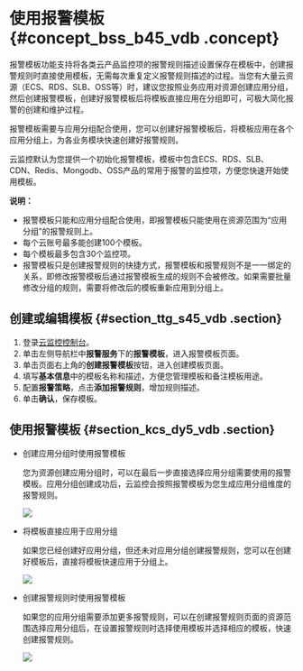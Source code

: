 # 使用报警模板 {#concept_bss_b45_vdb .concept}

报警模板功能支持将各类云产品监控项的报警规则描述设置保存在模板中，创建报警规则时直接使用模板，无需每次重复定义报警规则描述的过程。当您有大量云资源（ECS、RDS、SLB、OSS等）时，建议您按照业务应用对资源创建应用分组，然后创建报警模板，创建好报警模板后将模板直接应用在分组即可，可极大简化报警的创建和维护过程。

报警模板需要与应用分组配合使用，您可以创建好报警模板后，将模板应用在各个应用分组上，为各业务模块快速创建好报警规则。

云监控默认为您提供一个初始化报警模板，模板中包含ECS、RDS、SLB、CDN、Redis、Mongodb、OSS产品的常用于报警的监控项，方便您快速开始使用模板。

**说明：** 

-   报警模板只能和应用分组配合使用，即报警模板只能使用在资源范围为“应用分组”的报警规则上。
-   每个云账号最多能创建100个模板。
-   每个模板最多包含30个监控项。
-   报警模板只是创建报警规则的快捷方式，报警模板和报警规则不是一一绑定的关系，即修改报警模板后通过报警模板生成的规则不会被修改。如果需要批量修改分组的规则，需要将修改后的模板重新应用到分组上。

## 创建或编辑模板 {#section_ttg_s45_vdb .section}

1.  登录[云监控控制台](https://cloudmonitor.console.aliyun.com)。
2.  单击左侧导航栏中**报警服务**下的**报警模板**，进入报警模板页面。
3.  单击页面右上角的**创建报警模板**按钮，进入创建模板页面。
4.  填写**基本信息**中的模板名称和描述，方便您管理模板和备注模板用途。
5.  配置**报警策略**，点击**添加报警规则**，增加规则描述。
6.  单击**确认**，保存模板。

## 使用报警模板 {#section_kcs_dy5_vdb .section}

-   创建应用分组时使用报警模板

    您为资源创建应用分组时，可以在最后一步直接选择应用分组需要使用的报警模板。应用分组创建成功后，云监控会按照报警模板为您生成应用分组维度的报警规则。

    ![](http://static-aliyun-doc.oss-cn-hangzhou.aliyuncs.com/assets/img/6226/15411478492647_zh-CN.png)

-   将模板直接应用于应用分组

    如果您已经创建好应用分组，但还未对应用分组创建报警规则，您可以在创建好模板后，直接将模板快速应用于分组上。

    ![](http://static-aliyun-doc.oss-cn-hangzhou.aliyuncs.com/assets/img/6226/15411478492656_zh-CN.png)

-   创建报警规则时使用报警模板

    如果您的应用分组需要添加更多报警规则，可以在创建报警规则页面的资源范围选择应用分组后，在设置报警规则时选择使用模板并选择相应的模板，快速创建报警规则。

    ![](http://static-aliyun-doc.oss-cn-hangzhou.aliyuncs.com/assets/img/6226/15411478502662_zh-CN.png)


